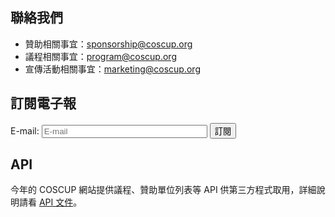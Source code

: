 ## 聯絡我們

* 贊助相關事宜：<sponsorship@coscup.org>
* 議程相關事宜：<program@coscup.org>
* 宣傳活動相關事宜：<marketing@coscup.org>

<h2 id="subscribe">訂閱電子報</h2>

<form action="https://groups.google.com/group/coscup-2011-notifiyme/boxsubscribe" method="get" target="_blank">
<input type="hidden" name="hl" value="zh-TW">
<p><label>E-mail: <input type="email" name="email" size="30" placeholder="E-mail" required /></label> <input type="submit" value="訂閱" /></p>
</form>

## API

今年的 COSCUP 網站提供議程、贊助單位列表等 API 供第三方程式取用，詳細說明請看 [API 文件](/2011/zh-tw/api/)。

